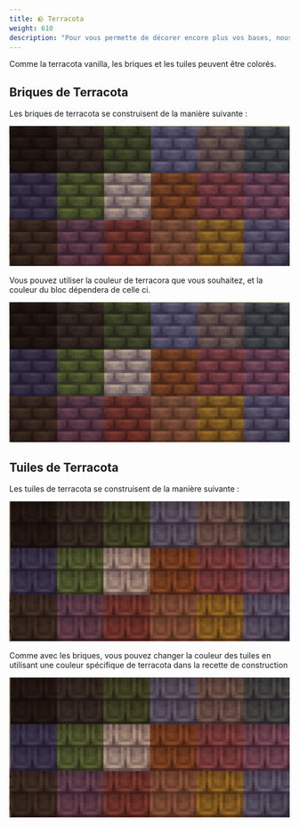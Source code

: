 ```yaml
---
title: 🪨 Terracota
weight: 610
description: "Pour vous permette de décorer encore plus vos bases, nous avons créer deux nouvelles variantes de terracota : les briques de terracota et les tuiles de Terracota."
---
```

Comme la terracota vanilla, les briques et les tuiles peuvent être colorés.
## Briques de Terracota

Les briques de terracota se construisent de la manière suivante :

<img src="image-1.png" />

Vous pouvez utiliser la couleur de terracora que vous souhaitez, et la couleur du bloc dépendera de celle ci.

<img src="image-1.png" />

## Tuiles de Terracota
Les tuiles de terracota se construisent de la manière suivante :

<img src="image.png" />

Comme avec les briques, vous pouvez changer la couleur des tuiles en utilisant une couleur spécifique de terracota dans la recette de construction 

<img src="image.png" />
